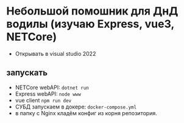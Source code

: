 # Небольшой помошник для ДнД водилы (изучаю Express, vue3, NETCore)
* Открывать в visual studio 2022
## запускать
* NETCore webAPI: `dotnet run`
* Express webAPI: `node www`
* vue client `npm run dev`
* СУБД запускаем в докере: `docker-compose.yml`
* в папку с Nginx кладём конфиг из корня репозитория.